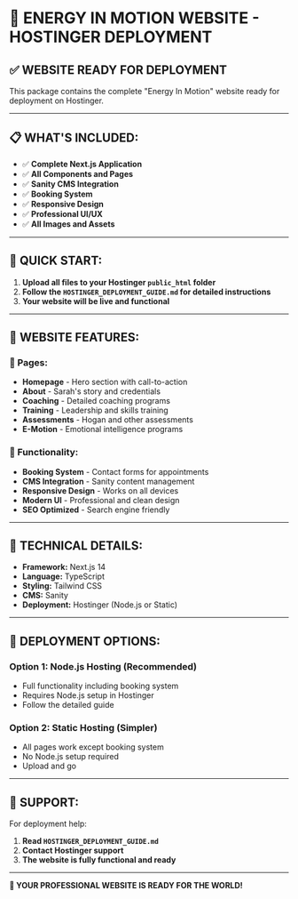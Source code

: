 # 🚀 ENERGY IN MOTION WEBSITE - HOSTINGER DEPLOYMENT

## **✅ WEBSITE READY FOR DEPLOYMENT**

This package contains the complete "Energy In Motion" website ready for deployment on Hostinger.

---

## **📋 WHAT'S INCLUDED:**

- ✅ **Complete Next.js Application**
- ✅ **All Components and Pages**
- ✅ **Sanity CMS Integration**
- ✅ **Booking System**
- ✅ **Responsive Design**
- ✅ **Professional UI/UX**
- ✅ **All Images and Assets**

---

## **🎯 QUICK START:**

1. **Upload all files to your Hostinger `public_html` folder**
2. **Follow the `HOSTINGER_DEPLOYMENT_GUIDE.md` for detailed instructions**
3. **Your website will be live and functional**

---

## **🎯 WEBSITE FEATURES:**

### **📄 Pages:**

- **Homepage** - Hero section with call-to-action
- **About** - Sarah's story and credentials
- **Coaching** - Detailed coaching programs
- **Training** - Leadership and skills training
- **Assessments** - Hogan and other assessments
- **E-Motion** - Emotional intelligence programs

### **🔧 Functionality:**

- **Booking System** - Contact forms for appointments
- **CMS Integration** - Sanity content management
- **Responsive Design** - Works on all devices
- **Modern UI** - Professional and clean design
- **SEO Optimized** - Search engine friendly

---

## **🎯 TECHNICAL DETAILS:**

- **Framework:** Next.js 14
- **Language:** TypeScript
- **Styling:** Tailwind CSS
- **CMS:** Sanity
- **Deployment:** Hostinger (Node.js or Static)

---

## **🎯 DEPLOYMENT OPTIONS:**

### **Option 1: Node.js Hosting (Recommended)**

- Full functionality including booking system
- Requires Node.js setup in Hostinger
- Follow the detailed guide

### **Option 2: Static Hosting (Simpler)**

- All pages work except booking system
- No Node.js setup required
- Upload and go

---

## **🎯 SUPPORT:**

For deployment help:

1. **Read `HOSTINGER_DEPLOYMENT_GUIDE.md`**
2. **Contact Hostinger support**
3. **The website is fully functional and ready**

---

**🎉 YOUR PROFESSIONAL WEBSITE IS READY FOR THE WORLD!**
